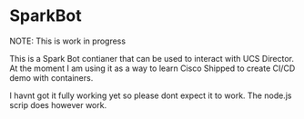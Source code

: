 # SparkBot  

NOTE: This is work in progress

This is a Spark Bot contianer that can be used to interact with UCS Director. At the moment I am using it as a way to learn Cisco Shipped to create CI/CD demo with containers.

I havnt got it fully working yet so please dont expect it to work. The node.js scrip does however work.
